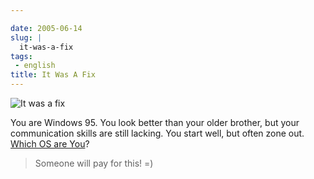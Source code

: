 ```yaml
---

date: 2005-06-14
slug: |
  it-was-a-fix
tags:
 - english
title: It Was A Fix
---
```


![It was a fix](http://www.bbspot.com/Images/News_Features/2003/01/os_quiz/windows_95.jpg)

You are Windows 95. You look better than your older brother, but your
communication skills are still lacking. You start well, but often zone
out. [Which OS are You](http://bbspot.com/News/2003/01/os_quiz.php)?

> Someone will pay for this! =)
